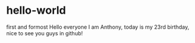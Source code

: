 # hello-world
first and formost
Hello everyone I am Anthony, today is my 23rd birthday, nice to see you guys in github!
